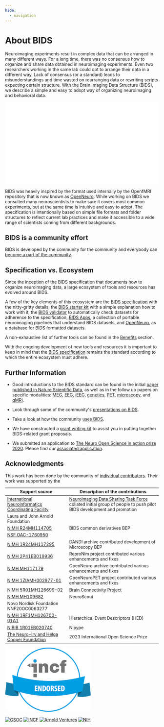 ```yaml
---
hide:
  - navigation
---
```


# About BIDS

Neuroimaging experiments result in complex data that can be arranged in many different ways.
For a long time, there was no consensus how to organize and share data obtained in neuroimaging experiments.
Even two researchers working in the same lab could opt to arrange their data in a different way.
Lack of consensus (or a standard) leads to misunderstandings and time wasted on rearranging data or rewriting scripts expecting certain structure.
With the Brain  Imaging Data Structure (BIDS), we describe a simple and easy to adopt way of organizing neuroimaging and behavioral data.

![BIDS-folder-organization](./assets/img/dicom-reorganization-transparent-white_1000x477.png)

BIDS was heavily inspired by the format used internally by the OpenfMRI repository that is now known as [OpenNeuro](https://openneuro.org).
While working on BIDS we consulted many neuroscientists to make sure it covers most common experiments, but at the same time is intuitive and easy to adopt.
The specification is intentionally based on simple file formats and folder structures to reflect current lab practices and make it accessible to a wide range of scientists coming from different backgrounds.

## BIDS is a community effort

BIDS is developed by the community for the community and everybody can [become a part of the community](https://bids.neuroimaging.io/get_involved.html).

## Specification vs. Ecosystem

Since the inception of the BIDS specification that documents how to organize neuroimaging data, a large ecosystem of tools and resources has evolved around BIDS.

A few of the key elements of this ecosystem are the [BIDS specification](http://bids-specification.readthedocs.io/) with the nitty-gritty details, the [BIDS starter kit](https://bids-standard.github.io/bids-starter-kit/) with a simple explanation how to work with it, the [BIDS validator](https://github.com/bids-standard/bids-validator) to automatically check datasets for adherence to the specification, [BIDS Apps](https://doi.org/10.1371/journal.pcbi.1005209), a collection of portable neuroimaging pipelines that understand BIDS datasets, and [OpenNeuro](https://openneuro.org/), as a database for BIDS formatted datasets.

A non-exhaustive list of further tools can be found in the [Benefits](https://bids.neuroimaging.io/benefits.html) section.

With the ongoing development of new tools and resources it is important to keep in mind that the [BIDS specification](http://bids-specification.readthedocs.io/) remains the standard according to which the entire ecosystem must adhere.

## Further Information

- Good introductions to the BIDS standard can be found in the initial [paper published in Nature Scientific Data](https://www.nature.com/articles/sdata201644), as well as in the follow up papers on specific modalities: [MEG](https://www.nature.com/articles/sdata2018110), [EEG](https://www.nature.com/articles/s41597-019-0104-8), [iEEG](https://www.nature.com/articles/s41597-019-0105-7), [genetics](https://doi.org/10.1093/gigascience/giaa104), [PET](https://doi.org/10.1038/s41597-022-01164-1), [microscopy](https://doi.org/10.3389/fnins.2022.871228), and [qMRI](https://doi.org/10.1038/s41597-022-01571-4).

- Look through some of the community's [presentations on BIDS](https://osf.io/yn93h/).

- Take a look at how the community [uses BIDS](https://medium.com/stanford-center-for-reproducible-neuroscience/bids-usage-survey-results-72637ff039c4).

- We have constructed a [grant writing kit](https://docs.google.com/document/d/1Q7JTOvUqt05YQfnbvGoP1SZQy_CGkNEVcsVZeS4D5_o/edit) to assist you in putting together BIDS-related grant proposals.

- We submitted an application to [The Neuro Open Science in action prize 2020](https://www.mcgill.ca/neuro/open-science/neuro-open-science-action-prize-2020). Please find our [associated application](./assets/BIDS-materials/2020_TheNeuro_OpenScienceInAction_application.pdf).


## Acknowledgments

This work has been done by the community of [individual contributors](https://bids-specification.readthedocs.io/en/stable/appendices/contributors.html). Their work was
supported by the

| Support source | Description of the contributions |
| ----- | -----|
| [International Neuroinformatics Coordinating Facility](https://www.incf.org/) | [Neuroimaging Data Sharing Task Force](https://web.archive.org/web/20170813183704/http://wiki.incf.org/mediawiki/index.php/Neuroimaging_Task_Force) collated initial group of people to push pilot BIDS development and promotion|
| Laura and John Arnold Foundation | |
| [NIMH R24MH114705](https://reporter.nih.gov/project-details/9411944) | BIDS common derivatives BEP |
| [NSF OAC-1760950](https://www.nsf.gov/awardsearch/showAward?AWD_ID=1760950) | |
| [NIMH 1R24MH117295](https://reporter.nih.gov/project-details/9795271) | DANDI archive contributed development of Microscopy BEP|
| [NIMH 2P41EB019936](https://reporter.nih.gov/project-details/10334133) | ReproNim project contributed various enhancements and fixes|
| [NIMH MH117179](https://reporter.nih.gov/project-details/10145071) | OpenNeuro archive contributed various enhancements and fixes|
| [NIMH 1ZIAMH002977-01](https://reporter.nih.gov/project-details/10489085) |  OpenNeuroPET project contributed various enhancements and fixes |
| [NIMH 5R01MH126699-02](https://reporter.nih.gov/project-details/10460628) | [Brain Connectivity Project](https://pestillilab.github.io/bids-connectivity/)|
| [NIMH MH109682](https://reporter.nih.gov/project-details/9982125) | NeuroScout|
| Novo Nordisk Foundation NNF20OC0063277 | |
| [NIMH 1RF1MH126700-01A1](https://reporter.nih.gov/project-details/10480619) | Hierarchical Event Descriptors (HED)|
| [NIBIB 1R01EB020740](https://reporter.nih.gov/project-details/9053094) | Nipype|
| [The Neuro-Irv and Helga Cooper Foundation](https://www.mcgill.ca/neuro/open-science/open-science-awards-and-prizes/neuro-irv-and-helga-cooper-foundation-open-science-prizes) | 2023 International Open Science Prize|

![INCF-badge](./assets/img/incf-badge_281x210.png)

<a href="https://summerofcode.withgoogle.com/"><img src="https://upload.wikimedia.org/wikipedia/commons/thumb/1/1e/GSoC.png/220px-GSoC.png" width="125" height="125" title="GSOC" alt="GSOC"></a>
<a href="https://www.incf.org/"><img src="https://www.eudat.eu/sites/default/files/styles/medium/public/logo/INCF_0.png?itok=uRT54XCM" width="200" height="125" title="INCF" alt="INCF"></a>
<a href="https://www.arnoldventures.org/newsroom/laura-and-john-arnold-foundation-announces-3-8-million-grant-to-stanford-university-to-improve-the-quality-of-neuroscience-research"><img src="https://www.arnoldventures.org/static/img/logo-on-light.svg" width="200" height="125" title="Arnold Ventures" alt="Arnold Ventures"></a>
<a href="http://grantome.com/grant/NIH/R24-MH114705-01"><img src="http://grantome.com/images/funders/NIH.png" width="125" height="125" title="NIH" alt="NIH"></a>
